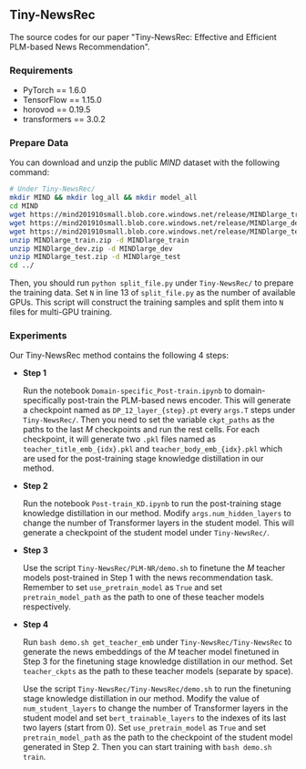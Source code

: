 ## Tiny-NewsRec

The source codes for our paper "Tiny-NewsRec: Effective and Efficient PLM-based News Recommendation".

### Requirements

- PyTorch == 1.6.0
- TensorFlow == 1.15.0
- horovod == 0.19.5
- transformers == 3.0.2

### Prepare Data

You can download and unzip the public *MIND* dataset with the following command:

```bash
# Under Tiny-NewsRec/
mkdir MIND && mkdir log_all && mkdir model_all
cd MIND
wget https://mind201910small.blob.core.windows.net/release/MINDlarge_train.zip
wget https://mind201910small.blob.core.windows.net/release/MINDlarge_dev.zip
wget https://mind201910small.blob.core.windows.net/release/MINDlarge_test.zip
unzip MINDlarge_train.zip -d MINDlarge_train
unzip MINDlarge_dev.zip -d MINDlarge_dev
unzip MINDlarge_test.zip -d MINDlarge_test
cd ../
```

Then, you should run `python split_file.py` under `Tiny-NewsRec/` to prepare the training data. Set `N` in line 13 of `split_file.py` as the number of available GPUs. This script will construct the training samples and split them into `N` files for multi-GPU training.

### Experiments

Our Tiny-NewsRec method contains the following 4 steps:

- **Step 1**

  Run the notebook `Domain-specific_Post-train.ipynb` to domain-specifically post-train the PLM-based news encoder. This will generate a checkpoint named as `DP_12_layer_{step}.pt` every `args.T` steps under `Tiny-NewsRec/`. Then you need to set the variable `ckpt_paths` as the paths to the last $M$ checkpoints and run the rest cells. For each checkpoint, it will generate two `.pkl` files named as  `teacher_title_emb_{idx}.pkl` and `teacher_body_emb_{idx}.pkl` which are used for the post-training stage knowledge distillation in our method.

- **Step 2**

  Run the notebook `Post-train_KD.ipynb` to run the post-training stage knowledge distillation in our method. Modify `args.num_hidden_layers` to change the number of Transformer layers in the student model. This will generate a checkpoint of the student model under `Tiny-NewsRec/`.

- **Step 3**

  Use the script `Tiny-NewsRec/PLM-NR/demo.sh` to finetune the $M$ teacher models post-trained in Step 1 with the news recommendation task. Remember to set `use_pretrain_model` as `True` and set `pretrain_model_path` as the path to one of these teacher models respectively.

- **Step 4**

  Run `bash demo.sh get_teacher_emb` under `Tiny-NewsRec/Tiny-NewsRec` to generate the news embeddings of the $M$ teacher model finetuned in Step 3 for the finetuning stage knowledge distillation in our method. Set `teacher_ckpts` as the path to these teacher models (separate by space).

  Use the script `Tiny-NewsRec/Tiny-NewsRec/demo.sh` to run the finetuning stage knowledge distillation in our method. Modify the value of `num_student_layers` to change the number of Transformer layers in the student model and set `bert_trainable_layers` to the indexes of its last two layers (start from 0). Set `use_pretrain_model` as `True` and set `pretrain_model_path` as the path to the checkpoint of the student model generated in Step 2. Then you can start training with `bash demo.sh train`.
